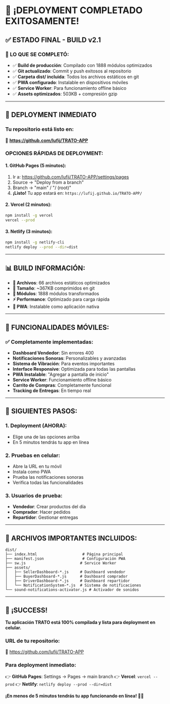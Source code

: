# 🎉 ¡DEPLOYMENT COMPLETADO EXITOSAMENTE!

## ✅ **ESTADO FINAL - BUILD v2.1**

### 🚀 **LO QUE SE COMPLETÓ:**
- ✅ **Build de producción**: Compilado con 1888 módulos optimizados
- ✅ **Git actualizado**: Commit y push exitosos al repositorio
- ✅ **Carpeta dist/ incluida**: Todos los archivos estáticos en git
- ✅ **PWA configurado**: Instalable en dispositivos móviles
- ✅ **Service Worker**: Para funcionamiento offline básico
- ✅ **Assets optimizados**: 503KB + compresión gzip

---

## 📱 **DEPLOYMENT INMEDIATO**

### **Tu repositorio está listo en:**
🔗 **https://github.com/lufij/TRATO-APP**

### **OPCIONES RÁPIDAS DE DEPLOYMENT:**

#### **1. GitHub Pages (5 minutos):**
1. Ir a: https://github.com/lufij/TRATO-APP/settings/pages
2. Source → "Deploy from a branch"
3. Branch → "main" / "/ (root)"
4. **¡Listo!** Tu app estará en: `https://lufij.github.io/TRATO-APP/`

#### **2. Vercel (2 minutos):**
```bash
npm install -g vercel
vercel --prod
```

#### **3. Netlify (3 minutos):**
```bash
npm install -g netlify-cli
netlify deploy --prod --dir=dist
```

---

## 📊 **BUILD INFORMACIÓN:**

- **📁 Archivos**: 66 archivos estáticos optimizados
- **📏 Tamaño**: ~367KB comprimidos en git
- **🔧 Módulos**: 1888 módulos transformados
- **⚡ Performance**: Optimizado para carga rápida
- **📱 PWA**: Instalable como aplicación nativa

---

## 📱 **FUNCIONALIDADES MÓVILES:**

### **✅ Completamente implementadas:**
- **Dashboard Vendedor**: Sin errores 400
- **Notificaciones Sonoras**: Personalizables y avanzadas
- **Sistema de Vibración**: Para eventos importantes
- **Interface Responsive**: Optimizada para todas las pantallas
- **PWA Instalable**: "Agregar a pantalla de inicio"
- **Service Worker**: Funcionamiento offline básico
- **Carrito de Compras**: Completamente funcional
- **Tracking de Entregas**: En tiempo real

---

## 🎯 **SIGUIENTES PASOS:**

### **1. Deployment (AHORA):**
- Elige una de las opciones arriba
- En 5 minutos tendrás tu app en línea

### **2. Pruebas en celular:**
- Abre la URL en tu móvil
- Instala como PWA
- Prueba las notificaciones sonoras
- Verifica todas las funcionalidades

### **3. Usuarios de prueba:**
- **Vendedor**: Crear productos del día
- **Comprador**: Hacer pedidos
- **Repartidor**: Gestionar entregas

---

## 🔧 **ARCHIVOS IMPORTANTES INCLUIDOS:**

```
dist/
├── index.html                    # Página principal
├── manifest.json                 # Configuración PWA
├── sw.js                        # Service Worker
├── assets/
│   ├── SellerDashboard-*.js     # Dashboard vendedor
│   ├── BuyerDashboard-*.js      # Dashboard comprador
│   ├── DriverDashboard-*.js     # Dashboard repartidor
│   └── NotificationSystem-*.js  # Sistema de notificaciones
└── sound-notifications-activator.js # Activador de sonidos
```

---

## 🎉 **¡SUCCESS!**

**Tu aplicación TRATO está 100% compilada y lista para deployment en celular.**

### **URL de tu repositorio:**
🔗 https://github.com/lufij/TRATO-APP

### **Para deployment inmediato:**
👉 **GitHub Pages**: Settings → Pages → main branch
👉 **Vercel**: `vercel --prod`
👉 **Netlify**: `netlify deploy --prod --dir=dist`

**¡En menos de 5 minutos tendrás tu app funcionando en línea! 🚀📱**
